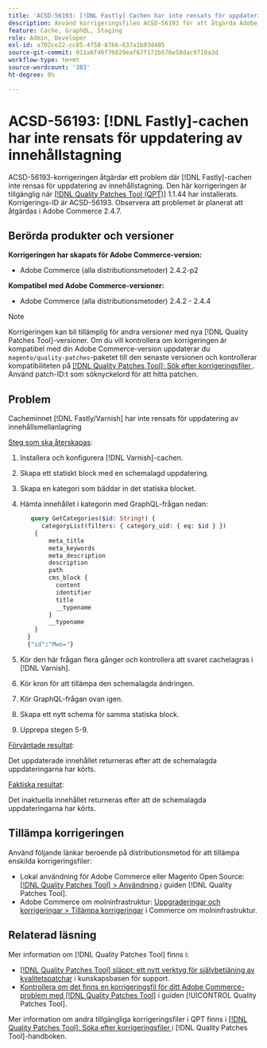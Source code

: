 ```yaml
---
title: 'ACSD-56193: [!DNL Fastly] Cachen har inte rensats för uppdatering av innehållsmellanlagring'
description: Använd korrigeringsfilen ACSD-56193 för att åtgärda Adobe Commerce-problemet där cacheminnet  [!DNL Fastly] inte rensas för uppdatering av innehållstagning.
feature: Cache, GraphQL, Staging
role: Admin, Developer
exl-id: a702ce22-cc85-4f58-8766-637a1b93d405
source-git-commit: 011a6f46f76029eaf67f172b576e58dac9710a3d
workflow-type: tm+mt
source-wordcount: '383'
ht-degree: 0%

---
```


# ACSD-56193: [!DNL Fastly]-cachen har inte rensats för uppdatering av innehållstagning

ACSD-56193-korrigeringen åtgärdar ett problem där [!DNL Fastly]-cachen inte rensas för uppdatering av innehållstagning. Den här korrigeringen är tillgänglig när [[!DNL Quality Patches Tool (QPT)]](https://experienceleague.adobe.com/en/docs/commerce-operations/tools/quality-patches-tool/quality-patches-tool-to-self-serve-quality-patches) 1.1.44 har installerats. Korrigerings-ID är ACSD-56193. Observera att problemet är planerat att åtgärdas i Adobe Commerce 2.4.7.

## Berörda produkter och versioner

**Korrigeringen har skapats för Adobe Commerce-version:**

* Adobe Commerce (alla distributionsmetoder) 2.4.2-p2

**Kompatibel med Adobe Commerce-versioner:**

* Adobe Commerce (alla distributionsmetoder) 2.4.2 - 2.4.4

>[!NOTE]
>
>Korrigeringen kan bli tillämplig för andra versioner med nya [!DNL Quality Patches Tool]-versioner. Om du vill kontrollera om korrigeringen är kompatibel med din Adobe Commerce-version uppdaterar du `magento/quality-patches`-paketet till den senaste versionen och kontrollerar kompatibiliteten på [[!DNL Quality Patches Tool]: Sök efter korrigeringsfiler ](https://experienceleague.adobe.com/tools/commerce-quality-patches/index.html). Använd patch-ID:t som söknyckelord för att hitta patchen.

## Problem

Cacheminnet [!DNL Fastly/Varnish] har inte rensats för uppdatering av innehållsmellanlagring

<u>Steg som ska återskapas</u>:

1. Installera och konfigurera [!DNL Varnish]-cachen.
1. Skapa ett statiskt block med en schemalagd uppdatering.
1. Skapa en kategori som bäddar in det statiska blocket.
1. Hämta innehållet i kategorin med GraphQL-frågan nedan:

   ```GraphQL
      query GetCategories($id: String!) {
         categoryList(filters: { category_uid: { eq: $id } }) 
       {
           meta_title
           meta_keywords
           meta_description
           description
           path
           cms_block {
             content
             identifier
             title
             __typename
           }
           __typename
       }
     }
     {"id":"Mwo="}
   ```

1. Kör den här frågan flera gånger och kontrollera att svaret cachelagras i [!DNL Varnish].
1. Kör kron för att tillämpa den schemalagda ändringen.
1. Kör GraphQL-frågan ovan igen.
1. Skapa ett nytt schema för samma statiska block.
1. Upprepa stegen 5-9.

<u>Förväntade resultat</u>:

Det uppdaterade innehållet returneras efter att de schemalagda uppdateringarna har körts.

<u>Faktiska resultat</u>:

Det inaktuella innehållet returneras efter att de schemalagda uppdateringarna har körts.

## Tillämpa korrigeringen

Använd följande länkar beroende på distributionsmetod för att tillämpa enskilda korrigeringsfiler:

* Lokal användning för Adobe Commerce eller Magento Open Source: [[!DNL Quality Patches Tool] > Användning ](/help/tools/quality-patches-tool/usage.md) i guiden [!DNL Quality Patches Tool].
* Adobe Commerce om molninfrastruktur: [Uppgraderingar och korrigeringar > Tillämpa korrigeringar](https://experienceleague.adobe.com/docs/commerce-cloud-service/user-guide/develop/upgrade/apply-patches.html) i Commerce om molninfrastruktur.

## Relaterad läsning

Mer information om [!DNL Quality Patches Tool] finns i:

* [[!DNL Quality Patches Tool] släppt: ett nytt verktyg för självbetjäning av kvalitetspatchar](https://experienceleague.adobe.com/en/docs/commerce-operations/tools/quality-patches-tool/quality-patches-tool-to-self-serve-quality-patches) i kunskapsbasen för support.
* [Kontrollera om det finns en korrigeringsfil för ditt Adobe Commerce-problem med  [!DNL Quality Patches Tool]](/help/tools/quality-patches-tool/patches-available-in-qpt/check-patch-for-magento-issue-with-magento-quality-patches.md) i guiden [!UICONTROL Quality Patches Tool].


Mer information om andra tillgängliga korrigeringsfiler i QPT finns i [[!DNL Quality Patches Tool]: Söka efter korrigeringsfiler ](https://experienceleague.adobe.com/tools/commerce-quality-patches/index.html) i [!DNL Quality Patches Tool]-handboken.
